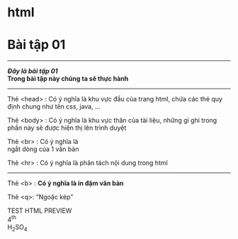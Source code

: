 # html
<!DOCTYPE html>
<html lang="vi">
    <head>
        <meta charset="utf-8"/>
        <meta name="tacgia" content="Vu Minh Thuan"/>
        <title>
            Bài tập 01
        </title>
    </head>
    <body>
        <h1>Bài tập 01</h1>
        <hr/>
        <p>
            <strong>
            <em>Đây là bài tập 01</em> <br/>
            Trong bài tập này chúng ta sẽ thực hành 
            </strong>
        </p>
        <hr/>
    </body>
    <div>
        <p>
            Thẻ &lt;head&gt; : Có ý nghĩa là khu vực đầu của trang html, chứa các thẻ quy định chung như tên css, java, ...
        </p>
        <p>
            Thẻ &lt;body&gt; : Có ý nghĩa là khu vực thân của tài liệu, những gì ghi trong phần này sẽ được hiện thị lên trình duyệt 
        </p>
        <p>
            Thẻ &lt;br&gt; : Có ý nghĩa là <br> ngắt dòng của 1 văn bản 
        </p>
        <p>
            Thẻ &lt;hr&gt; : Có ý nghĩa là phân tách nội dung trong html<hr/>
        </p>
        <p>
            Thẻ &lt;b&gt; : <b>Có ý nghĩa là in đậm văn bản</b>
        </p>
        <p>
            Thẻ &lt;q&gt;: <q>Ngoặc kép</q>
        </p>
    </div>
    TEST HTML PREVIEW <br/>
    4<sup>th</sup> <br/>
    H<sub>2</sub>SO<sub>4</sub>
</html>
